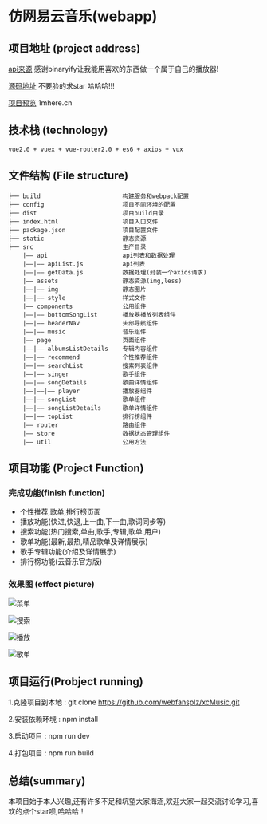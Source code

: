 # 仿网易云音乐(webapp)

## 项目地址 (project address)


[api来源](https://binaryify.github.io/NeteaseCloudMusicApi/#/)   感谢binaryify让我能用喜欢的东西做一个属于自己的播放器!  

[源码地址](https://github.com/webfansplz/xcMusic)     不要脸的求star 哈哈哈!!!

[项目预览](http://1mhere.cn)       1mhere.cn  


## 技术栈 (technology)

```
vue2.0 + vuex + vue-router2.0 + es6 + axios + vux
```

## 文件结构 (File structure)


```
├── build                       构建服务和webpack配置
├── config                      项目不同环境的配置
├── dist                        项目build目录
├── index.html                  项目入口文件
├── package.json                项目配置文件
├── static       	            静态资源
├── src                         生产目录
    |—— api                     api列表和数据处理
    |——|—— apiList.js           api列表
    |——|—— getData.js           数据处理(封装一个axios请求)    
    |—— assets                  静态资源(img,less)
    |——|—— img                  静态图片
    |——|—— style                样式文件  
    |—— components              公用组件
    |——|—— bottomSongList       播放器播放列表组件  
    |——|—— headerNav            头部导航组件
    |——|—— music                音乐组件
    |—— page                    页面组件
    |——|—— albumsListDetails    专辑内容组件 
    |——|—— recommend            个性推荐组件
    |——|—— searchList           搜索列表组件
    |——|—— singer               歌手组件
    |——|—— songDetails          歌曲详情组件
    |——|——|—— player            播放器组件
    |——|—— songList             歌单组件
    |——|—— songListDetails      歌单详情组件
    |——|—— topList              排行榜组件
    |—— router                  路由组件
    |—— store                   数据状态管理组件
    |—— util                    公用方法
```

## 项目功能 (Project Function)

### 完成功能(finish function)
-   个性推荐,歌单,排行榜页面   
-   播放功能(快进,快退,上一曲,下一曲,歌词同步等)
-   搜索功能(热门搜索,单曲,歌手,专辑,歌单,用户) 
-   歌单功能(最新,最热,精品歌单及详情展示)
-   歌手专辑功能(介绍及详情展示) 
-   排行榜功能(云音乐官方版)

### 效果图 (effect picture)
![菜单](https://github.com/webfansplz/xcMusic/blob/master/static/index.gif)   

![搜索](https://github.com/webfansplz/xcMusic/blob/master/static/search.gif)   

![播放](https://github.com/webfansplz/xcMusic/blob/master/static/player.gif)   

![歌单](https://github.com/webfansplz/xcMusic/blob/master/static/list.gif)  


## 项目运行(Probject running)

1.克隆项目到本地 : git clone https://github.com/webfansplz/xcMusic.git  

2.安装依赖环境 : npm install      

3.启动项目 : npm run dev        

4.打包项目 : npm run build


## 总结(summary)

本项目始于本人兴趣,还有许多不足和坑望大家海涵,欢迎大家一起交流讨论学习,喜欢的点个star呗,哈哈哈！